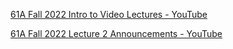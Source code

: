 [61A Fall 2022 Intro to Video Lectures - YouTube](https://www.youtube.com/watch?v=xYjJdE2FsLg&list=PL6BsET-8jgYUNyNgfP_7gub_LQup-km2_)

[61A Fall 2022 Lecture 2 Announcements - YouTube](https://www.youtube.com/watch?v=WGUTxWlaKTg&list=PL6BsET-8jgYUNyNgfP_7gub_LQup-km2_&index=2)

